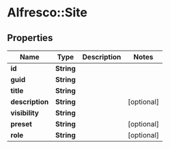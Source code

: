 # Alfresco::Site

## Properties
Name | Type | Description | Notes
------------ | ------------- | ------------- | -------------
**id** | **String** |  | 
**guid** | **String** |  | 
**title** | **String** |  | 
**description** | **String** |  | [optional] 
**visibility** | **String** |  | 
**preset** | **String** |  | [optional] 
**role** | **String** |  | [optional] 


